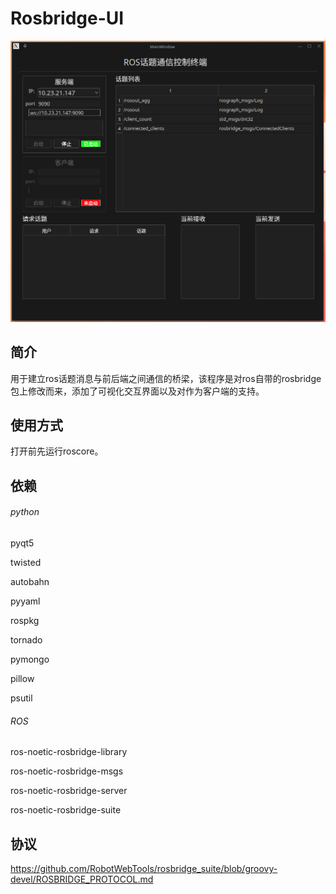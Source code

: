 # Rosbridge-UI

![](https://github.com/WeiHYDavid/Rosbridge-UI/blob/main/images/ui.png)



## 简介

用于建立ros话题消息与前后端之间通信的桥梁，该程序是对ros自带的rosbridge包上修改而来，添加了可视化交互界面以及对作为客户端的支持。



## 使用方式

打开前先运行roscore。



## 依赖

###### python

pyqt5

twisted

autobahn

pyyaml

rospkg

tornado

pymongo

pillow

psutil



###### ROS

ros-noetic-rosbridge-library  

ros-noetic-rosbridge-msgs   

ros-noetic-rosbridge-server  

ros-noetic-rosbridge-suite 



## 协议

https://github.com/RobotWebTools/rosbridge_suite/blob/groovy-devel/ROSBRIDGE_PROTOCOL.md

